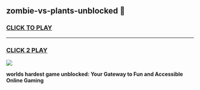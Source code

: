 
## zombie-vs-plants-unblocked 👋
<h3>
<a href="https://premium.freeplayer.one?title=zombie-vs-plants-unblocked&ref=14F">CLICK TO PLAY</a></h3>
<hr>

<h3>
<a href="https://premium.freeplayer.one?title=zombie-vs-plants-unblocked&ref=14F">CLICK 2 PLAY</a>
  
</h3>

<a href="https://premium.freeplayer.one?title=zombie-vs-plants-unblocked&ref=12F/"><img src="https://clearcache.store/games.png"></a>


**worlds hardest game unblocked: Your Gateway to Fun and Accessible Online Gaming**
